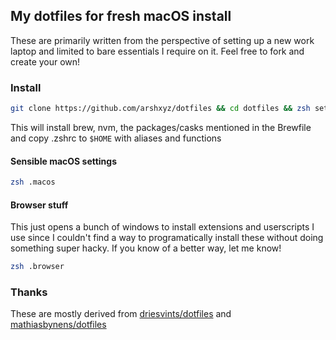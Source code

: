 ## My dotfiles for fresh macOS install
These are primarily written from the perspective of setting up a new work laptop and limited to bare essentials I require on it. Feel free to fork and create your own!

### Install
```bash
git clone https://github.com/arshxyz/dotfiles && cd dotfiles && zsh setup.zsh 
```
This will install brew, nvm, the packages/casks mentioned in the Brewfile and copy .zshrc to `$HOME` with aliases and functions

#### Sensible macOS settings
```bash
zsh .macos
```


#### Browser stuff
This just opens a bunch of windows to install extensions and userscripts I use since I couldn't find a way to programatically install these without doing something super hacky. If you know of a better way, let me know!
```bash
zsh .browser
```

### Thanks 
These are mostly derived from [driesvints/dotfiles](https://github.com/driesvints/dotfiles) and [mathiasbynens/dotfiles](https://github.com/mathiasbynens/dotfiles) 